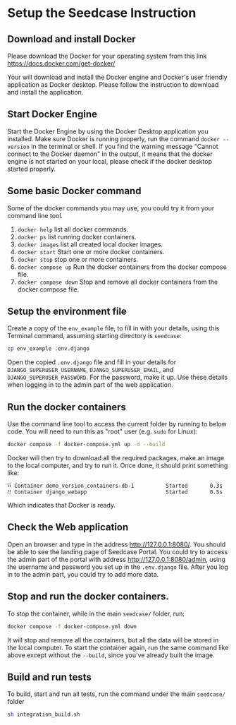 # Setup the Seedcase Instruction

## Download and install Docker

Please download the Docker for your operating system from this link
<https://docs.docker.com/get-docker/>

Your will download and install the Docker engine and Docker's user
friendly application as Docker desktop. Please follow the instruction to
download and install the application.

## Start Docker Engine

Start the Docker Engine by using the Docker Desktop application you
installed. Make sure Docker is running properly, run the command
`docker --version` in the terminal or shell. If you find the warning
message "Cannot connect to the Docker daemon" in the output, it means
that the docker engine is not started on your local, please check if the
docker desktop started properly.

## Some basic Docker command

Some of the docker commands you may use, you could try it from your
command line tool.

1.  `docker help` list all docker commands.
2.  `docker ps` list running docker containers.
3.  `docker images` list all created local docker images.
4.  `docker start` Start one or more docker containers.
5.  `docker stop` stop one or more containers.
6.  `docker compose up` Run the docker containers from the docker
    compose file.
7.  `docker compose down` Stop and remove all docker containers from the
    docker compose file.

## Setup the environment file

Create a copy of the `env_example` file, to fill in with your details,
using this Terminal command, assuming starting directory is `seedcase`:

``` bash
cp env_example .env.django
```

Open the copied `.env.django` file and fill in your details for
`DJANGO_SUPERUSER_USERNAME`, `DJANGO_SUPERUSER_EMAIL`, and
`DJANGO_SUPERUSER_PASSWORD`. For the password, make it up. Use these
details when logging in to the admin part of the web application.

## Run the docker containers

Use the command line tool to access the current folder by running to
below code. You will need to run this as "root" user (e.g. `sudo` for
Linux):

<!-- TODO: What is root for Mac or Windows? -->

``` bash
docker compose -f docker-compose.yml up -d --build
```

Docker will then try to download all the required packages, make an
image to the local computer, and try to run it. Once done, it should
print something like:

    ⠿ Container demo_version_containers-db-1          Started       0.3s
    ⠿ Container django_webapp                         Started       0.5s

Which indicates that Docker is ready.

## Check the Web application

Open an browser and type in the address <http://127.0.0.1:8080/>. You
should be able to see the landing page of Seedcase Portal. You could try
to access the admin part of the portal with address
<http://127.0.0.1:8080/admin>, using the username and password you set
up in the `.env.django` file. After you log in to the admin part, you
could try to add more data.

## Stop and run the docker containers.

To stop the container, while in the main `seedcase/` folder, run:

``` bash
docker compose -f docker-compose.yml down
```

It will stop and remove all the containers, but all the data will be
stored in the local computer. To start the container again, run the same
command like above except without the `--build`, since you've already
built the image.


## Build and run tests
To build, start and run all tests, run the command under the main 
`seedcase/` folder

``` bash
sh integration_build.sh
```

<!-- TODO: Where does the data get saved? -->
